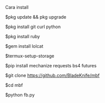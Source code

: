 Cara install

$pkg update && pkg upgrade

$pkg install git curl python

$pkg install ruby

$gem install lolcat

$termux-setup-storage

$pip install mechanize requests bs4 futures

$git clone https://github.com/BladeKnife/mbf

$cd mbf

$python fb.py
